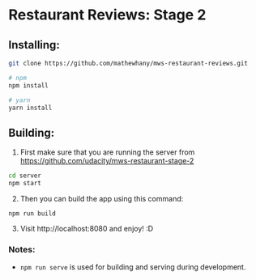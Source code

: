 # Restaurant Reviews: Stage 2

## Installing:
```bash
git clone https://github.com/mathewhany/mws-restaurant-reviews.git

# npm
npm install

# yarn
yarn install
```
## Building:
1. First make sure that you are running the server from
https://github.com/udacity/mws-restaurant-stage-2
```bash
cd server
npm start
```
2. Then you can build  the app  using this command:
```
npm run build
```
3. Visit http://localhost:8080 and enjoy! :D

### Notes:
- `npm run serve` is used for building and serving during development.